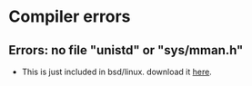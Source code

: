 # Compiler errors
## Errors: no file "unistd" or "sys/mman.h"
* This is just included in bsd/linux. download it [here](https://github.com/openbsd/src/tree/master/sys).
